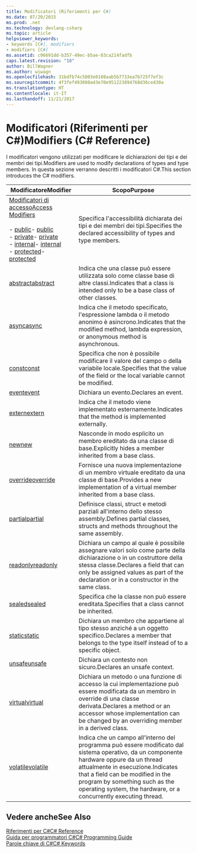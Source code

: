 ```yaml
---
title: Modificatori (Riferimenti per C#)
ms.date: 07/20/2015
ms.prod: .net
ms.technology: devlang-csharp
ms.topic: article
helpviewer_keywords:
- keywords [C#], modifiers
- modifiers [C#]
ms.assetid: c96691dd-b357-49ec-b5ae-03ca214fadfb
caps.latest.revision: "18"
author: BillWagner
ms.author: wiwagn
ms.openlocfilehash: 31bdfb74c5803e0108aab5b7733ea7b725f7ef3c
ms.sourcegitcommit: 4f3fef493080a43e70e951223894768d36ce430a
ms.translationtype: HT
ms.contentlocale: it-IT
ms.lasthandoff: 11/21/2017
---
```

# <a name="modifiers-c-reference"></a><span data-ttu-id="f0904-102">Modificatori (Riferimenti per C#)</span><span class="sxs-lookup"><span data-stu-id="f0904-102">Modifiers (C# Reference)</span></span>
<span data-ttu-id="f0904-103">I modificatori vengono utilizzati per modificare le dichiarazioni dei tipi e dei membri dei tipi.</span><span class="sxs-lookup"><span data-stu-id="f0904-103">Modifiers are used to modify declarations of types and type members.</span></span> <span data-ttu-id="f0904-104">In questa sezione verranno descritti i modificatori C#.</span><span class="sxs-lookup"><span data-stu-id="f0904-104">This section introduces the C# modifiers.</span></span>  
  
|<span data-ttu-id="f0904-105">Modificatore</span><span class="sxs-lookup"><span data-stu-id="f0904-105">Modifier</span></span>|<span data-ttu-id="f0904-106">Scopo</span><span class="sxs-lookup"><span data-stu-id="f0904-106">Purpose</span></span>|  
|--------------|-------------|  
|[<span data-ttu-id="f0904-107">Modificatori di accesso</span><span class="sxs-lookup"><span data-stu-id="f0904-107">Access Modifiers</span></span>](../../../csharp/language-reference/keywords/access-modifiers.md)<br /><br /> <span data-ttu-id="f0904-108">-   [public](../../../csharp/language-reference/keywords/public.md)</span><span class="sxs-lookup"><span data-stu-id="f0904-108">-   [public](../../../csharp/language-reference/keywords/public.md)</span></span><br /><span data-ttu-id="f0904-109">-   [private](../../../csharp/language-reference/keywords/private.md)</span><span class="sxs-lookup"><span data-stu-id="f0904-109">-   [private](../../../csharp/language-reference/keywords/private.md)</span></span><br /><span data-ttu-id="f0904-110">-   [internal](../../../csharp/language-reference/keywords/internal.md)</span><span class="sxs-lookup"><span data-stu-id="f0904-110">-   [internal](../../../csharp/language-reference/keywords/internal.md)</span></span><br /><span data-ttu-id="f0904-111">-   [protected](../../../csharp/language-reference/keywords/protected.md)</span><span class="sxs-lookup"><span data-stu-id="f0904-111">-   [protected](../../../csharp/language-reference/keywords/protected.md)</span></span>|<span data-ttu-id="f0904-112">Specifica l'accessibilità dichiarata dei tipi e dei membri dei tipi.</span><span class="sxs-lookup"><span data-stu-id="f0904-112">Specifies the declared accessibility of types and type members.</span></span>|  
|[<span data-ttu-id="f0904-113">abstract</span><span class="sxs-lookup"><span data-stu-id="f0904-113">abstract</span></span>](../../../csharp/language-reference/keywords/abstract.md)|<span data-ttu-id="f0904-114">Indica che una classe può essere utilizzata solo come classe base di altre classi.</span><span class="sxs-lookup"><span data-stu-id="f0904-114">Indicates that a class is intended only to be a base class of other classes.</span></span>|  
|[<span data-ttu-id="f0904-115">async</span><span class="sxs-lookup"><span data-stu-id="f0904-115">async</span></span>](../../../csharp/language-reference/keywords/async.md)|<span data-ttu-id="f0904-116">Indica che il metodo specificato, l'espressione lambda o il metodo anonimo è asincrono.</span><span class="sxs-lookup"><span data-stu-id="f0904-116">Indicates that the modified method, lambda expression, or anonymous method is asynchronous.</span></span>|  
|[<span data-ttu-id="f0904-117">const</span><span class="sxs-lookup"><span data-stu-id="f0904-117">const</span></span>](../../../csharp/language-reference/keywords/const.md)|<span data-ttu-id="f0904-118">Specifica che non è possibile modificare il valore del campo o della variabile locale.</span><span class="sxs-lookup"><span data-stu-id="f0904-118">Specifies that the value of the field or the local variable cannot be modified.</span></span>|  
|[<span data-ttu-id="f0904-119">event</span><span class="sxs-lookup"><span data-stu-id="f0904-119">event</span></span>](../../../csharp/language-reference/keywords/event.md)|<span data-ttu-id="f0904-120">Dichiara un evento.</span><span class="sxs-lookup"><span data-stu-id="f0904-120">Declares an event.</span></span>|  
|[<span data-ttu-id="f0904-121">extern</span><span class="sxs-lookup"><span data-stu-id="f0904-121">extern</span></span>](../../../csharp/language-reference/keywords/extern.md)|<span data-ttu-id="f0904-122">Indica che il metodo viene implementato esternamente.</span><span class="sxs-lookup"><span data-stu-id="f0904-122">Indicates that the method is implemented externally.</span></span>|  
|[<span data-ttu-id="f0904-123">new</span><span class="sxs-lookup"><span data-stu-id="f0904-123">new</span></span>](../../../csharp/language-reference/keywords/new.md)|<span data-ttu-id="f0904-124">Nasconde in modo esplicito un membro ereditato da una classe di base.</span><span class="sxs-lookup"><span data-stu-id="f0904-124">Explicitly hides a member inherited from a base class.</span></span>|  
|[<span data-ttu-id="f0904-125">override</span><span class="sxs-lookup"><span data-stu-id="f0904-125">override</span></span>](../../../csharp/language-reference/keywords/override.md)|<span data-ttu-id="f0904-126">Fornisce una nuova implementazione di un membro virtuale ereditato da una classe di base.</span><span class="sxs-lookup"><span data-stu-id="f0904-126">Provides a new implementation of a virtual member inherited from a base class.</span></span>|  
|[<span data-ttu-id="f0904-127">partial</span><span class="sxs-lookup"><span data-stu-id="f0904-127">partial</span></span>](../../../csharp/language-reference/keywords/partial-type.md)|<span data-ttu-id="f0904-128">Definisce classi, struct e metodi parziali all'interno dello stesso assembly.</span><span class="sxs-lookup"><span data-stu-id="f0904-128">Defines partial classes, structs and methods throughout the same assembly.</span></span>|  
|[<span data-ttu-id="f0904-129">readonly</span><span class="sxs-lookup"><span data-stu-id="f0904-129">readonly</span></span>](../../../csharp/language-reference/keywords/readonly.md)|<span data-ttu-id="f0904-130">Dichiara un campo al quale è possibile assegnare valori solo come parte della dichiarazione o in un costruttore della stessa classe.</span><span class="sxs-lookup"><span data-stu-id="f0904-130">Declares a field that can only be assigned values as part of the declaration or in a constructor in the same class.</span></span>|  
|[<span data-ttu-id="f0904-131">sealed</span><span class="sxs-lookup"><span data-stu-id="f0904-131">sealed</span></span>](../../../csharp/language-reference/keywords/sealed.md)|<span data-ttu-id="f0904-132">Specifica che la classe non può essere ereditata.</span><span class="sxs-lookup"><span data-stu-id="f0904-132">Specifies that a class cannot be inherited.</span></span>|  
|[<span data-ttu-id="f0904-133">static</span><span class="sxs-lookup"><span data-stu-id="f0904-133">static</span></span>](../../../csharp/language-reference/keywords/static.md)|<span data-ttu-id="f0904-134">Dichiara un membro che appartiene al tipo stesso anziché a un oggetto specifico.</span><span class="sxs-lookup"><span data-stu-id="f0904-134">Declares a member that belongs to the type itself instead of to a specific object.</span></span>|  
|[<span data-ttu-id="f0904-135">unsafe</span><span class="sxs-lookup"><span data-stu-id="f0904-135">unsafe</span></span>](../../../csharp/language-reference/keywords/unsafe.md)|<span data-ttu-id="f0904-136">Dichiara un contesto non sicuro.</span><span class="sxs-lookup"><span data-stu-id="f0904-136">Declares an unsafe context.</span></span>|  
|[<span data-ttu-id="f0904-137">virtual</span><span class="sxs-lookup"><span data-stu-id="f0904-137">virtual</span></span>](../../../csharp/language-reference/keywords/virtual.md)|<span data-ttu-id="f0904-138">Dichiara un metodo o una funzione di accesso la cui implementazione può essere modificata da un membro in override di una classe derivata.</span><span class="sxs-lookup"><span data-stu-id="f0904-138">Declares a method or an accessor whose implementation can be changed by an overriding member in a derived class.</span></span>|  
|[<span data-ttu-id="f0904-139">volatile</span><span class="sxs-lookup"><span data-stu-id="f0904-139">volatile</span></span>](../../../csharp/language-reference/keywords/volatile.md)|<span data-ttu-id="f0904-140">Indica che un campo all'interno del programma può essere modificato dal sistema operativo, da un componente hardware oppure da un thread attualmente in esecuzione.</span><span class="sxs-lookup"><span data-stu-id="f0904-140">Indicates that a field can be modified in the program by something such as the operating system, the hardware, or a concurrently executing thread.</span></span>|  
  
## <a name="see-also"></a><span data-ttu-id="f0904-141">Vedere anche</span><span class="sxs-lookup"><span data-stu-id="f0904-141">See Also</span></span>  
 [<span data-ttu-id="f0904-142">Riferimenti per C#</span><span class="sxs-lookup"><span data-stu-id="f0904-142">C# Reference</span></span>](../../../csharp/language-reference/index.md)  
 [<span data-ttu-id="f0904-143">Guida per programmatori C#</span><span class="sxs-lookup"><span data-stu-id="f0904-143">C# Programming Guide</span></span>](../../../csharp/programming-guide/index.md)  
 [<span data-ttu-id="f0904-144">Parole chiave di C#</span><span class="sxs-lookup"><span data-stu-id="f0904-144">C# Keywords</span></span>](../../../csharp/language-reference/keywords/index.md)
